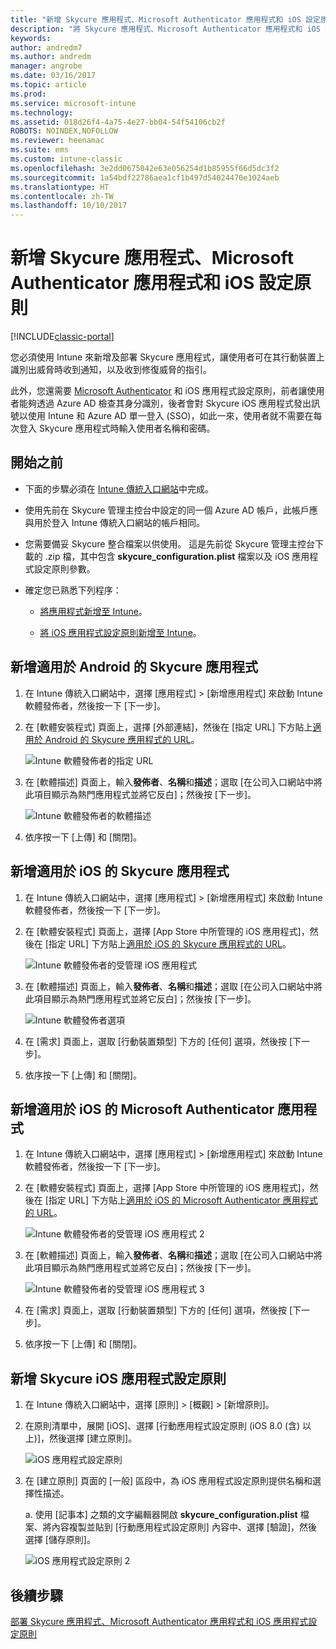 ```yaml
---
title: "新增 Skycure 應用程式、Microsoft Authenticator 應用程式和 iOS 設定原則"
description: "將 Skycure 應用程式、Microsoft Authenticator 應用程式和 iOS 設定原則新增至 Intune 傳統入口網站。"
keywords: 
author: andredm7
ms.author: andredm
manager: angrobe
ms.date: 03/16/2017
ms.topic: article
ms.prod: 
ms.service: microsoft-intune
ms.technology: 
ms.assetid: 018d26f4-4a75-4e27-bb04-54f54106cb2f
ROBOTS: NOINDEX,NOFOLLOW
ms.reviewer: heenamac
ms.suite: ems
ms.custom: intune-classic
ms.openlocfilehash: 3e2dd0675042e63e056254d1b85955f66d5dc3f2
ms.sourcegitcommit: 1a54bdf22786aea1cf1b497d54024470e1024aeb
ms.translationtype: HT
ms.contentlocale: zh-TW
ms.lasthandoff: 10/10/2017
---
```

# <a name="add-skycure-apps-microsoft-authenticator-app-and-ios-configuration-policy"></a>新增 Skycure 應用程式、Microsoft Authenticator 應用程式和 iOS 設定原則

[!INCLUDE[classic-portal](../includes/classic-portal.md)]

您必須使用 Intune 來新增及部署 Skycure 應用程式，讓使用者可在其行動裝置上識別出威脅時收到通知，以及收到修復威脅的指引。

此外，您還需要 [Microsoft Authenticator](https://docs.microsoft.com/azure/multi-factor-authentication/end-user/microsoft-authenticator-app-how-to) 和 iOS 應用程式設定原則，前者讓使用者能夠透過 Azure AD 檢查其身分識別，後者會對 Skycure iOS 應用程式發出訊號以使用 Intune 和 Azure AD 單一登入 (SSO)，如此一來，使用者就不需要在每次登入 Skycure 應用程式時輸入使用者名稱和密碼。

## <a name="before-you-begin"></a>開始之前

-   下面的步驟必須在 [Intune 傳統入口網站](https://manage.microsoft.com/)中完成。

-   使用先前在 Skycure 管理主控台中設定的同一個 Azure AD 帳戶，此帳戶應與用於登入 Intune 傳統入口網站的帳戶相同。

-   您需要備妥 Skycure 整合檔案以供使用。 這是先前從 Skycure 管理主控台下載的 .zip 檔，其中包含 **skycure\_configuration.plist** 檔案以及 iOS 應用程式設定原則參數。

-   確定您已熟悉下列程序：

    -   [將應用程式新增至 Intune](/intune-classic/deploy-use/add-apps)。

    -   [將 iOS 應用程式設定原則新增至 Intune](/intune-classic/deploy-use/configure-ios-apps-with-mobile-app-configuration-policies-in-microsoft-intune)。

## <a name="to-add-the-skycure-app-for-android"></a>新增適用於 Android 的 Skycure 應用程式

1.  在 Intune 傳統入口網站中，選擇 [應用程式] &gt; [新增應用程式] 來啟動 Intune 軟體發佈者，然後按一下 [下一步]。

2.  在 [軟體安裝程式] 頁面上，選擇 [外部連結]，然後在 [指定 URL] 下方貼上[適用於 Android 的 Skycure 應用程式的 URL](https://play.google.com/store/apps/details?id=com.skycure.skycure)。

    ![Intune 軟體發佈者的指定 URL](../media/mtp/skycure-add-apps-1.png)

3.  在 [軟體描述] 頁面上，輸入**發佈者**、**名稱**和**描述**；選取 [在公司入口網站中將此項目顯示為熱門應用程式並將它反白]；然後按 [下一步]。

    ![Intune 軟體發佈者的軟體描述](../media/mtp/skycure-add-apps-2.png)

4.  依序按一下 [上傳] 和 [關閉]。

## <a name="to-add-the-skycure-app-for-ios"></a>新增適用於 iOS 的 Skycure 應用程式

1.  在 Intune 傳統入口網站中，選擇 [應用程式] &gt; [新增應用程式] 來啟動 Intune 軟體發佈者，然後按一下 [下一步]。

2.  在 [軟體安裝程式] 頁面上，選擇 [App Store 中所管理的 iOS 應用程式]，然後在 [指定 URL] 下方貼上[適用於 iOS 的 Skycure 應用程式的 URL](https://itunes.apple.com/us/app/skycure/id695620821?mt=8)。

    ![Intune 軟體發佈者的受管理 iOS 應用程式](../media/mtp/skycure-add-apps-3.png)

3.  在 [軟體描述] 頁面上，輸入**發佈者**、**名稱**和**描述**；選取 [在公司入口網站中將此項目顯示為熱門應用程式並將它反白]；然後按 [下一步]。

    ![Intune 軟體發佈者選項](../media/mtp/skycure-add-apps-4.png)

4.  在 [需求] 頁面上，選取 [行動裝置類型] 下方的 [任何] 選項，然後按 [下一步]。

5.  依序按一下 [上傳] 和 [關閉]。

## <a name="to-add-the-microsoft-authenticator-app-for-ios"></a>新增適用於 iOS 的 Microsoft Authenticator 應用程式

1.  在 Intune 傳統入口網站中，選擇 [應用程式] &gt; [新增應用程式] 來啟動 Intune 軟體發佈者，然後按一下 [下一步]。

2.  在 [軟體安裝程式] 頁面上，選擇 [App Store 中所管理的 iOS 應用程式]，然後在 [指定 URL] 下方貼上[適用於 iOS 的 Microsoft Authenticator 應用程式的 URL](https://itunes.apple.com/us/app/microsoft-authenticator/id983156458?mt=8)。

    ![Intune 軟體發佈者的受管理 iOS 應用程式 2](../media/mtp/skycure-add-apps-5.png)

3.  在 [軟體描述] 頁面上，輸入**發佈者**、**名稱**和**描述**；選取 [在公司入口網站中將此項目顯示為熱門應用程式並將它反白]；然後按 [下一步]。

    ![Intune 軟體發佈者的受管理 iOS 應用程式 3](../media/mtp/skycure-add-apps-6.png)

4.  在 [需求] 頁面上，選取 [行動裝置類型] 下方的 [任何] 選項，然後按 [下一步]。

5.  依序按一下 [上傳] 和 [關閉]。

## <a name="to-add-the-skycure-ios-app-configuration-policy"></a>新增 Skycure iOS 應用程式設定原則

1.  在 Intune 傳統入口網站中，選擇 [原則] &gt; [概觀] &gt; [新增原則]。

2.  在原則清單中，展開 [iOS]、選擇 [行動應用程式設定原則 (iOS 8.0 (含) 以上)]，然後選擇 [建立原則]。

    ![iOS 應用程式設定原則](../media/mtp/skycure-add-apps-7.png)

3.  在 [建立原則] 頁面的 [一般] 區段中，為 iOS 應用程式設定原則提供名稱和選擇性描述。

    a.  使用 [記事本] 之類的文字編輯器開啟 **skycure\_configuration.plist** 檔案、將內容複製並貼到 [行動應用程式設定原則] 內容中、選擇 [驗證]，然後選擇 [儲存原則]。

       ![iOS 應用程式設定原則 2](../media/mtp/skycure-add-apps-8.png)

## <a name="next-steps"></a>後續步驟

[部署 Skycure 應用程式、Microsoft Authenticator 應用程式和 iOS 應用程式設定原則](/intune-classic/deploy-use/deploy-skycure-apps-microsoft-authenticator-app-and-ios-app-configuration-policy)
